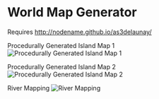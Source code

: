 # World Map Generator

Requires
http://nodename.github.io/as3delaunay/

Procedurally Generated Island Map 1
![Procedurally Generated Island Map 1](https://i.imgur.com/jfRGyjT.png)

Procedurally Generated Island Map 2
![Procedurally Generated Island Map 2](https://i.imgur.com/VyMiffr.png)

River Mapping
![River Mapping](https://i.imgur.com/oKNWJWE.png)
